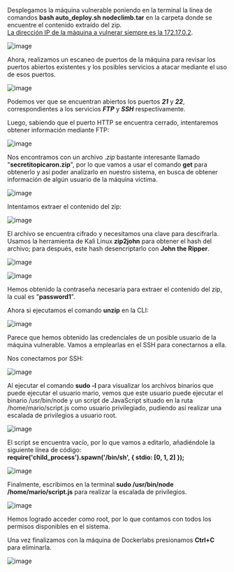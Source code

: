Desplegamos la máquina vulnerable poniendo en la terminal la línea de comandos **bash auto_deploy.sh nodeclimb.tar** en la carpeta donde se encuentre el contenido extraído del zip.<br>
<ins>La dirección IP de la máquina a vulnerar siempre es la 172.17.0.2</ins>.

  ![image](https://github.com/user-attachments/assets/76ba850e-470d-4ac7-a2f8-3ff2632383a7)

Ahora, realizamos un escaneo de puertos de la máquina para revisar los puertos abiertos existentes y los posibles servicios a atacar mediante el uso de esos puertos.

  ![image](https://github.com/user-attachments/assets/d7cf9ae5-0234-4340-b3c2-84aa66bacb2b)

Podemos ver que se encuentran abiertos los puertos ***21*** y ***22***, correspondientes a los servicios ***FTP*** y ***SSH*** respectivamente.

Luego, sabiendo que el puerto HTTP se encuentra cerrado, intentaremos obtener información mediante FTP:

  ![image](https://github.com/user-attachments/assets/a30f42ab-6cb1-4842-9de2-4141564bb96c)

Nos encontramos con un archivo .*zip* bastante interesante llamado "**secretitopicaron.zip**", por lo que vamos a usar el comando **get** para obtenerlo y así poder analizarlo en nuestro sistema, en busca de obtener información de algún usuario de la máquina víctima.

  ![image](https://github.com/user-attachments/assets/2d78b1d3-a062-4214-b833-09f1b97b2225)

Intentamos extraer el contenido del zip:

  ![image](https://github.com/user-attachments/assets/74c434f1-6d00-49d4-a869-34d2ccc3d7c4)

El archivo se encuentra cifrado y necesitamos una clave para descifrarla. Usamos la herramienta de Kali Linux **zip2john** para obtener el hash del archivo; para después, este hash desencriptarlo con **John the Ripper**.

  ![image](https://github.com/user-attachments/assets/3d5e3996-e7f8-40ad-a82a-d7a5fec3d959)

  ![image](https://github.com/user-attachments/assets/05fac0c6-b63f-4018-abfe-d217ab92bfcc)

Hemos obtenido la contraseña necesaria para extraer el contenido del zip, la cual es "**password1**".

Ahora si ejecutamos el comando **unzip** en la CLI:

  ![image](https://github.com/user-attachments/assets/a699c9fa-d41e-41cc-a9eb-e9fb5650189e)

Parece que hemos obtenido las credenciales de un posible usuario de la máquina vulnerable. Vamos a emplearlas en el SSH para conectarnos a ella.

Nos conectamos por SSH:

  ![image](https://github.com/user-attachments/assets/5fb04f8a-447a-4a3c-a00f-1a1e54ff9466)

Al ejecutar el comando **sudo -l** para visualizar los archivos binarios que puede ejecutar el usuario mario, vemos que este usuario puede ejecutar el binario /usr/bin/node y un script de JavaScript situado en la ruta /home/mario/script.js como usuario privilegiado, pudiendo así realizar una escalada de privilegios a usuario root.

  ![image](https://github.com/user-attachments/assets/4df078fd-6b07-4947-8af5-a1e3239e19d2)

El script se encuentra vacío, por lo que vamos a editarlo, añadiéndole la siguiente línea de código:<br>
**require('child_process').spawn('/bin/sh', { stdio: [0, 1, 2] });**

  ![image](https://github.com/user-attachments/assets/0dd5ab6a-ae5d-49af-b44f-4e89affc8ac4)

Finalmente, escribimos en la terminal **sudo /usr/bin/node /home/mario/script.js** para realizar la escalada de privilegios.

  ![image](https://github.com/user-attachments/assets/02270b3c-9766-4621-ae18-133de29437da)

Hemos logrado acceder como root, por lo que contamos con todos los permisos disponibles en el sistema.

Una vez finalizamos con la máquina de Dockerlabs presionamos **Ctrl+C** para eliminarla.

  ![image](https://github.com/user-attachments/assets/e99ac85d-0a10-498a-974b-95af1845a008)
